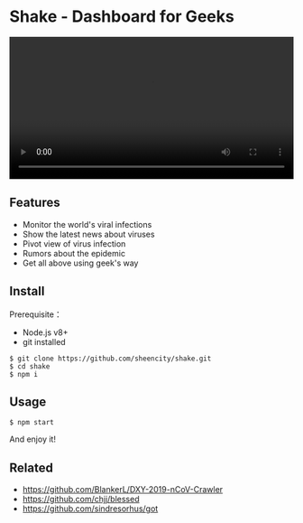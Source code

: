 # Shake - Dashboard for Geeks

<video src="./docs/demo.mp4" width="100%"></video>

## Features

- Monitor the world's viral infections
- Show the latest news about viruses
- Pivot view of virus infection
- Rumors about the epidemic
- Get all above using geek's way

## Install

Prerequisite：
- Node.js v8+
- git installed

```
$ git clone https://github.com/sheencity/shake.git
$ cd shake
$ npm i
```

## Usage

```
$ npm start
```

And enjoy it!

## Related

- https://github.com/BlankerL/DXY-2019-nCoV-Crawler
- https://github.com/chjj/blessed
- https://github.com/sindresorhus/got